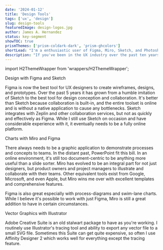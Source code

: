 ```yaml
---
date: '2024-01-12'
title: 'Design Tools'
tags: ['ux', 'design']
slug: design-tools
featuredImage: design-logos.jpg
author: James A. Hernandez
status: key-segment
showTOC: true
prismThemes: ['prism-coldark-dark', 'prism-ghcolors']
shortLead: "I'm a enthusiastic user of Figma, Miro, Sketch, and Photoshop"
description: "If you've been in the UX industry over the past ten years, you have seen the evolution of design applications to go from Fireworks to Sketch to now Figma. It's always important to never let the tool drive the design process, but to always employ them to their greatest potential."
---
```


import H2ThemeWrapper from 'wrappers/H2ThemeWrapper';


<H2ThemeWrapper>Design with Figma and Sketch</H2ThemeWrapper>

Figma is now the best tool for UX designers to create wireframes, designs, and prototypes. Over the past 5 years it has grown from a humble imitation of Sketch to the best tool for design conception and collaboration. It's better than Sketch because collaboration is built-in, and the entire toolset is online and is without a native application to cause any bottlenecks. Sketch integrates with Zeplin and other collaboration services, but not as quickly and effectively as Figma. While I still use Sketch on occasion and have considerable experience with it, it eventually needs to be a fully online platform.

<H2ThemeWrapper>Charts with Miro and Figma</H2ThemeWrapper>

There always needs to be a graphic application to demonstrate processes and concepts to teams. In the distant past, PowerPoint fit this bill. In an online environment, it's still too document-centric to be anything more useful than a slide sorter. Miro has evolved to be an integral part for not just designers, but product owners and project managers to illustrate and collaborate with their teams. Other equivalent tools exist from Google, Microsoft, and even Apple, but Miro wins me over with excellent templates and comprehensive features.

Figma is also great especially with process-diagrams and swim-lane charts. While I believe it's possible to work with just Figma, Miro is still a great addition to have in certain circumstances.

 <H2ThemeWrapper>Vector Graphics with Illustrator</H2ThemeWrapper>

Adobe Creative Suite is an old stalwart package to have as you're working. I routinely use Illustrator's tracing tool and ability to export any vector file to a small SVG file. Sometimes this Suite can get quite expensive, so often I use Affinity Designer 2 which works well for everything except the tracing feature. 